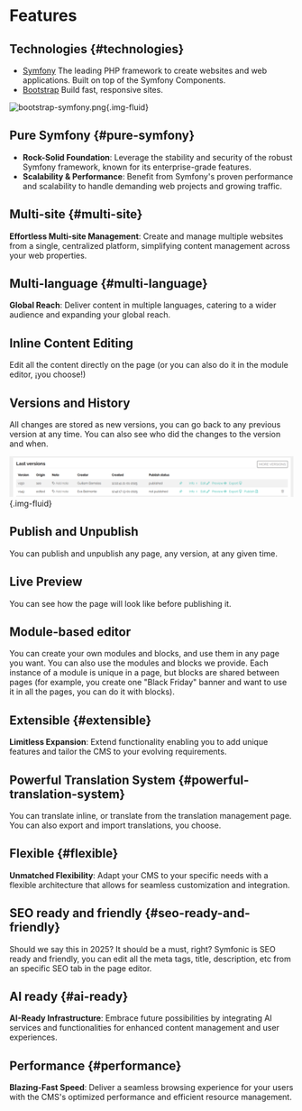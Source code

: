 # Features

## Technologies {#technologies}

- [Symfony](https://symfony.com/) The leading PHP framework to create websites and web applications. Built on top of the Symfony Components.
- [Bootstrap](https://getbootstrap.com/) Build fast, responsive sites.

![bootstrap-symfony.png](.files/bootstrap-symfony.png){.img-fluid}

## Pure Symfony {#pure-symfony}

- **Rock-Solid Foundation**: Leverage the stability and security of the robust Symfony framework, known for its enterprise-grade features.
- **Scalability & Performance**: Benefit from Symfony's proven performance and scalability to handle demanding web projects and growing traffic.

## Multi-site {#multi-site}

**Effortless Multi-site Management**: Create and manage multiple websites from a single, centralized platform, simplifying content management across your web properties.

## Multi-language {#multi-language}

**Global Reach**: Deliver content in multiple languages, catering to a wider audience and expanding your global reach.

## Inline Content Editing

Edit all the content directly on the page  (or you can also do it in the module editor, ¡you choose!)

## Versions and History

All changes are stored as new versions, you can go back to any previous version at any time. You can also see who did the
changes to the version and when.

![versions.png](.files/versions.png){.img-fluid}

## Publish and Unpublish

You can publish and unpublish any page, any version, at any given time. 

## Live Preview

You can see how the page will look like before publishing it.

## Module-based editor

You can create your own modules and blocks, and use them in any page you want. You can also use the modules and blocks we provide.
Each instance of a module is unique in a page, but blocks are shared between pages (for example, you create one "Black Friday" banner
and want to use it in all the pages, you can do it with blocks).

## Extensible {#extensible}

**Limitless Expansion**: Extend functionality enabling you to add unique features and tailor the CMS to your evolving requirements.

## Powerful Translation System {#powerful-translation-system}

You can translate inline, or translate from the translation management page. You can also export and import translations, you choose.

## Flexible {#flexible}

**Unmatched Flexibility**: Adapt your CMS to your specific needs with a flexible architecture that allows for seamless customization and integration.

## SEO ready and friendly {#seo-ready-and-friendly}

Should we say this in 2025? It should be a must, right? Symfonic is SEO ready and friendly, you can edit all the meta tags, title, description, etc from 
an specific SEO tab in the page editor.

## AI ready {#ai-ready}

**AI-Ready Infrastructure**: Embrace future possibilities by integrating AI services and functionalities for enhanced content management and user experiences.

## Performance {#performance}

**Blazing-Fast Speed**: Deliver a seamless browsing experience for your users with the CMS's optimized performance and efficient resource management.


